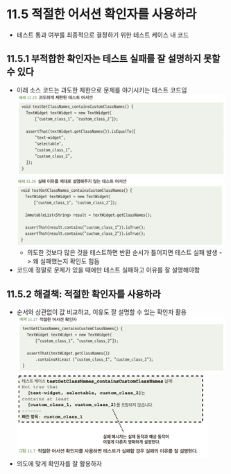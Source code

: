 # 11.5 적절한 어서션 확인자를 사용하라
- 테스트 통과 여부를 최종적으로 결정하기 위한 테스트 케이스 내 코드

## 11.5.1 부적합한 확인자는 테스트 실패를 잘 설명하지 못할 수 있다
- 아래 소스 코드는 과도한 제한으로 문제를 야기시키는 테스트 코드임\
![img_10.png](img_10.png)\
![img_11.png](img_11.png)
  - 의도한 것보다 많은 것을 테스트하면 반환 순서가 틀어지면 테스트 실패 발생 -> 왜 실패했는지 확인도 힘듬
- 코드에 정말로 문제가 있을 때에만 테스트 실패하고 이유를 잘 설명해야함

## 11.5.2 해결책: 적절한 확인자를 사용하라
- 순서와 상관없이 값 비교하고, 이유도 잘 설명할 수 있는 확인자 활용\
![img_12.png](img_12.png)
![img_13.png](img_13.png)
- 의도에 맞게 확인자를 잘 활용하자
